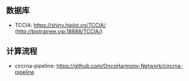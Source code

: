## 数据库

- TCCIA: https://shiny.hiplot.cn/TCCIA/ (http://biotrainee.vip:18888/TCCIA/)

## 计算流程

- circrna-pipeline: https://github.com/OncoHarmony-Network/circrna-pipeline